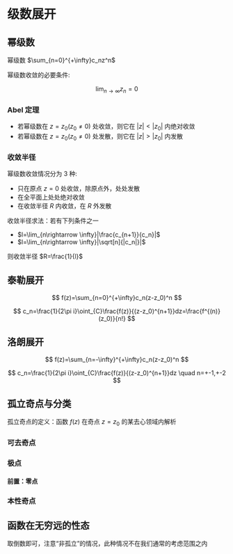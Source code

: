 # 级数展开


## 幂级数

幂级数 $\sum_{n=0}^{+\infty}c_nz^n$

幂级数收敛的必要条件:

$$
\lim_{n \rightarrow \infty} z_n=0
$$

### Abel 定理

* 若幂级数在 $z=z_0 (z_0\neq 0)$ 处收敛，则它在 $|z|<|z_0|$ 内绝对收敛
* 若幂级数在 $z=z_0 (z_0\neq 0)$ 处发散，则它在 $|z|>|z_0|$ 内发散

### 收敛半径

幂级数收敛情况分为 3 种:

* 只在原点 $z=0$ 处收敛，除原点外，处处发散
* 在全平面上处处绝对收敛
* 在收敛半径 $R$ 内收敛，在 $R$ 外发散

收敛半径求法：若有下列条件之一

* $l=\lim_{n\rightarrow \infty}|\frac{c_{n+1}}{c_n}|$
* $l=\lim_{n\rightarrow \infty}|\sqrt[n]{|c_n|}|$

则收敛半径 $R=\frac{1}{l}$

## 泰勒展开

$$
f(z)=\sum_{n=0}^{+\infty}c_n(z-z_0)^n
$$

$$
c_n=\frac{1}{2\pi i}\oint_{C}\frac{f(z)}{(z-z_0)^{n+1}}dz=\frac{f^{(n)}(z_0)}{n!}
$$

## 洛朗展开

$$
f(z)=\sum_{n=-\infty}^{+\infty}c_n(z-z_0)^n
$$

$$
c_n=\frac{1}{2\pi i}\oint_{C}\frac{f(z)}{(z-z_0)^{n+1}}dz \quad n=+-1,+-2
$$

## 孤立奇点与分类

孤立奇点的定义：函数 $f(z)$ 在奇点 $z=z_0$ 的某去心领域内解析

### 可去奇点

### 极点

#### 前置：零点



### 本性奇点


## 函数在无穷远的性态

取倒数即可，注意“非孤立”的情况，此种情况不在我们通常的考虑范围之内



